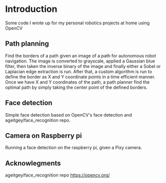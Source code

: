 # Introduction
Some code I wrote up for my personal robotics projects at home using OpenCV

## Path planning 
Find the borders of a path given an image of a path for autonomous robot navigation. The image is converted to grayscale, applied a Gaussian blue filter, then taken the inverse binary of the image and finally either a Sobel or Laplacian edge extraction is run. 
After that, a custom algorithm is run to define the border as X and Y coordinate points in a time efficient manner. 
Once we have X and Y coordinates of the path, a path planner find the optimal path by simply taking the center point of the defined borders. 

## Face detection
Simple face detection based on OpenCV's face detection and ageitgey/face_recognition repo. 

## Camera on Raspberry pi
Running a face detection on the raspberry pi, given a Pixy camera. 

## Acknowlegments 
ageitgey/face_recognition repo
https://opencv.org/
